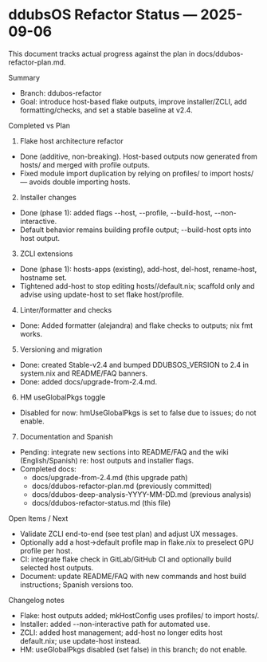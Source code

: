 # ddubsOS Refactor Status — 2025-09-06

This document tracks actual progress against the plan in docs/ddubos-refactor-plan.md.

Summary
- Branch: ddubos-refactor
- Goal: introduce host-based flake outputs, improve installer/ZCLI, add formatting/checks, and set a stable baseline at v2.4.

Completed vs Plan
1) Flake host architecture refactor
- Done (additive, non-breaking). Host-based outputs now generated from hosts/ and merged with profile outputs.
- Fixed module import duplication by relying on profiles/<profile> to import hosts/<host> — avoids double importing hosts.

2) Installer changes
- Done (phase 1): added flags --host, --profile, --build-host, --non-interactive.
- Default behavior remains building profile output; --build-host opts into host output.

3) ZCLI extensions
- Done (phase 1): hosts-apps (existing), add-host, del-host, rename-host, hostname set.
- Tightened add-host to stop editing hosts/<h>/default.nix; scaffold only and advise using update-host to set flake host/profile.

4) Linter/formatter and checks
- Done: Added formatter (alejandra) and flake checks to outputs; nix fmt works.

5) Versioning and migration
- Done: created Stable-v2.4 and bumped DDUBSOS_VERSION to 2.4 in system.nix and README/FAQ banners.
- Done: added docs/upgrade-from-2.4.md.

6) HM useGlobalPkgs toggle
- Disabled for now: hmUseGlobalPkgs is set to false due to issues; do not enable.

7) Documentation and Spanish
- Pending: integrate new sections into README/FAQ and the wiki (English/Spanish) re: host outputs and installer flags.
- Completed docs:
  - docs/upgrade-from-2.4.md (this upgrade path)
  - docs/ddubos-refactor-plan.md (previously committed)
  - docs/ddubos-deep-analysis-YYYY-MM-DD.md (previous analysis)
  - docs/ddubos-refactor-status.md (this file)

Open Items / Next
- Validate ZCLI end-to-end (see test plan) and adjust UX messages.
- Optionally add a host→default profile map in flake.nix to preselect GPU profile per host.
- CI: integrate flake check in GitLab/GitHub CI and optionally build selected host outputs.
- Document: update README/FAQ with new commands and host build instructions; Spanish versions too.

Changelog notes
- Flake: host outputs added; mkHostConfig uses profiles/<profile> to import hosts/<host>.
- Installer: added --non-interactive path for automated use.
- ZCLI: added host management; add-host no longer edits host default.nix; use update-host instead.
- HM: useGlobalPkgs disabled (set false) in this branch; do not enable.

